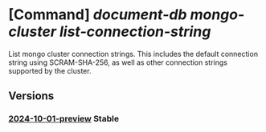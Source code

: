 # [Command] _document-db mongo-cluster list-connection-string_

List mongo cluster connection strings. This includes the default connection string using SCRAM-SHA-256, as well as other connection strings supported by the cluster.

## Versions

### [2024-10-01-preview](/Resources/mgmt-plane/L3N1YnNjcmlwdGlvbnMve30vcmVzb3VyY2Vncm91cHMve30vcHJvdmlkZXJzL21pY3Jvc29mdC5kb2N1bWVudGRiL21vbmdvY2x1c3RlcnMve30vbGlzdGNvbm5lY3Rpb25zdHJpbmdz/2024-10-01-preview.xml) **Stable**

<!-- mgmt-plane /subscriptions/{}/resourcegroups/{}/providers/microsoft.documentdb/mongoclusters/{}/listconnectionstrings 2024-10-01-preview -->
